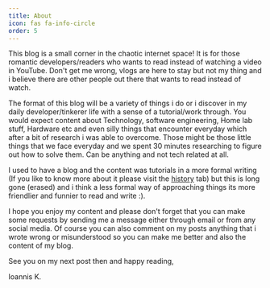 ```yaml
---
title: About
icon: fas fa-info-circle
order: 5
---
```


This blog is a small corner in the chaotic internet space! It is for those romantic developers/readers who wants to read instead of watching a video in YouTube. Don't get me wrong, vlogs are here to stay but not my thing and i believe there are other people out there that wants to read instead of watch.

The format of this blog will be a variety of things i do or i discover in my daily developer/tinkerer life with a sense of a tutorial/work through. You would expect content about Technology, software engineering, Home lab stuff, Hardware etc and even silly things that encounter everyday which after a bit of research i was able to overcome. Those might be those little things that we face everyday and we spent 30 minutes researching to figure out how to solve them. Can be anything and not tech related at all. 

I used to have a blog and the content was tutorials in a more formal writing (If you like to know more about it please visit the [history](/history) tab) but this is long gone (erased) and i think a less formal way of approaching things its more friendlier and funnier to read and write :).

I hope you enjoy my content and please don't forget that you can make some requests by sending me a message either through email or from any social media. Of course you can also comment on my posts anything that i wrote wrong or misunderstood so you can make me better and also the content of my blog.

See you on my next post then and happy reading,

Ioannis K.
